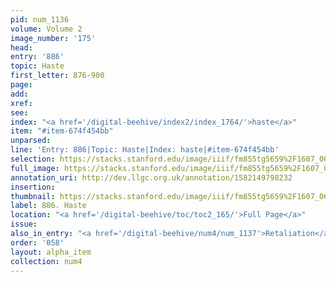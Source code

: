 ```yaml
---
pid: num_1136
volume: Volume 2
image_number: '175'
head: 
entry: '886'
topic: Haste
first_letter: 876-900
page: 
add: 
xref: 
see: 
index: "<a href='/digital-beehive/index2/index_1764/'>haste</a>"
item: "#item-674f454bb"
unparsed: 
line: 'Entry: 886|Topic: Haste|Index: haste|#item-674f454bb'
selection: https://stacks.stanford.edu/image/iiif/fm855tg5659%2F1607_0642/394,216,2875,632/full/0/default.jpg
full_image: https://stacks.stanford.edu/image/iiif/fm855tg5659%2F1607_0642/full/full/0/default.jpg
annotation_uri: http://dev.llgc.org.uk/annotation/1582149798232
insertion: 
thumbnail: https://stacks.stanford.edu/image/iiif/fm855tg5659%2F1607_0642/394,216,600,180/250,/0/default.jpg
label: 886. Haste
location: "<a href='/digital-beehive/toc/toc2_165/'>Full Page</a>"
issue: 
also_in_entry: "<a href='/digital-beehive/num4/num_1137'>Retaliation</a>"
order: '058'
layout: alpha_item
collection: num4
---
```

